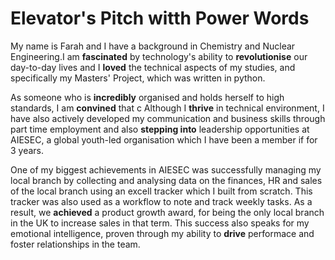 # Elevator's Pitch witth Power Words

My name is Farah and I have a background in Chemistry and Nuclear Engineering.I am __fascinated__ by technology's ability to __revolutionise__ our day-to-day lives and I  __loved__ the technical aspects of my studies, and specifically my Masters' Project, which was written in python. 

As someone who is __incredibly__ organised and holds herself to high standards, I am __convined__ that c Although I __thrive__ in technical environment, I have also actively developed my communication and business skills through part time employment and also __stepping into__ leadership opportunities at AIESEC, a global youth-led organisation which I have been a member if for 3 years. 

One of my biggest achievements in AIESEC was successfully managing my local branch by collecting and analysing data on the finances, HR and sales of the local branch using an excell tracker which I built from scratch. This tracker was also used as a workflow to note and track weekly tasks. As a result, we __achieved__ a product growth award, for being the only local branch in the UK to increase sales in that term. This success also speaks for my emotional intelligence, proven through my ability to __drive__ performace and foster relationships in the team. 